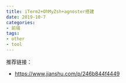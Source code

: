 ```yaml
---
title: iTerm2+OhMyZsh+agnoster搭建
date: 2019-10-7
categories: 
- 前端
tags: 
- other
- tool
---
```


推荐链接：

- <https://www.jianshu.com/p/246b844f4449>


